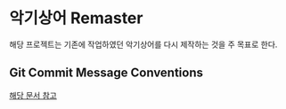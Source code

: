 # 악기상어 Remaster

해당 프로젝트는 기존에 작업하였던 악기상어를 다시 제작하는 것을 주 목표로 한다.

## Git Commit Message Conventions
[해당 문서 참고](./Docs/commit.md)
